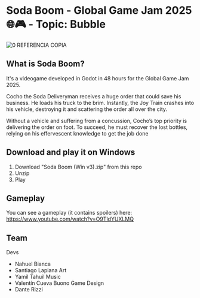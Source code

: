 # Soda Boom - Global Game Jam 2025 🌐🎮 - Topic: Bubble
![0 REFERENCIA COPIA](https://github.com/user-attachments/assets/50d74046-b33a-4efb-b46f-f13df1e63ae2)

## What is Soda Boom?
It's a videogame developed in Godot in 48 hours for the Global Game Jam 2025.

Cocho the Soda Deliveryman receives a huge order that could save his business. He loads his truck to the brim. Instantly, the Joy Train crashes into his vehicle, destroying it and scattering the order all over the city.

Without a vehicle and suffering from a concussion, Cocho’s top priority is delivering the order on foot. To succeed, he must recover the lost bottles, relying on his effervescent knowledge to get the job done

## Download and play it on Windows
1. Download "Soda Boom (Win v3).zip" from this repo
2. Unzip
3. Play

## Gameplay
You can see a gameplay (it contains spoilers) here: https://www.youtube.com/watch?v=O9TldYUXLMQ

## Team
Devs
- Nahuel Bianca
- Santiago Lapiana
Art
- Yamil Tahuil
Music
- Valentín Cueva Buono
Game Design
- Dante Rizzi

